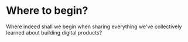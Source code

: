 # Where to begin?
Where indeed shall we begin when sharing everything we've collectively learned about building digital products?

